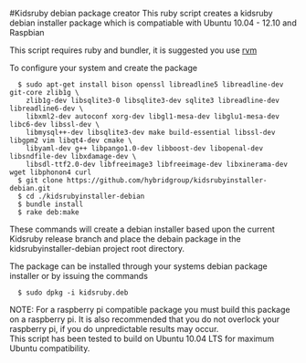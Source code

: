 #Kidsruby debian package creator
This ruby script creates a kidsruby debian installer package which is compatiable with Ubuntu 10.04 - 12.10 and Raspbian

This script requires ruby and bundler, it is suggested you use [rvm](https://rvm.io/)

To configure your system and create the package
~~~
  $ sudo apt-get install bison openssl libreadline5 libreadline-dev git-core zlib1g \
    zlib1g-dev libsqlite3-0 libsqlite3-dev sqlite3 libreadline-dev libreadline6-dev \
    libxml2-dev autoconf xorg-dev libgl1-mesa-dev libglu1-mesa-dev libc6-dev libssl-dev \
    libmysql++-dev libsqlite3-dev make build-essential libssl-dev libgpm2 vim libqt4-dev cmake \
    libyaml-dev g++ libpango1.0-dev libboost-dev libopenal-dev libsndfile-dev libxdamage-dev \
    libsdl-ttf2.0-dev libfreeimage3 libfreeimage-dev libxinerama-dev wget libphonon4 curl
  $ git clone https://github.com/hybridgroup/kidsrubyinstaller-debian.git
  $ cd ./kidsrubyinstaller-debian
  $ bundle install
  $ rake deb:make
~~~
These commands will create a debian installer based upon the current Kidsruby release branch and place the debain package in the kidsrubyinstaller-debian project root directory.

The package can be installed through your systems debian package installer or by issuing the commands
~~~
  $ sudo dpkg -i kidsruby.deb
~~~
NOTE: For a raspberry pi compatible package you must build this package on a raspberry pi. It is also recommended that you do not overlock your raspberry pi,
      if you do unpredictable results may occur.  
      This script has been tested to build on Ubuntu 10.04 LTS for maximum Ubuntu compatibility.
